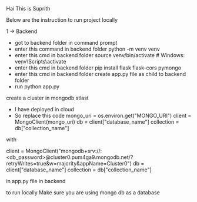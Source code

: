 Hai This is Suprith 

Below are the instruction to run project locally

1 -> Backend

- got to backend folder in command prompt
- enter this command in backend folder python -m venv venv
- enter this cmd in backend folder source venv/bin/activate   # Windows: venv\Scripts\activate
- enter this cmd in backend folder pip install flask flask-cors pymongo
- enter this cmd in backend folder create app.py file as child to backend folder
- run python app.py

create a cluster in mongodb stlast 
- I have deployed in cloud 
- So replace this code 
mongo_uri = os.environ.get("MONGO_URI")
client = MongoClient(mongo_uri)
db = client["database_name"]
collection = db["collection_name"]

with

client = MongoClient("mongodb+srv://<username>:<db_password>@cluster0.pum4ga9.mongodb.net/?retryWrites=true&w=majority&appName=Cluster0")
db = client["database_name"]
collection = db["collection_name"]

in app.py file in backend

to run locally 
Make sure you are using mongo db as a database 

